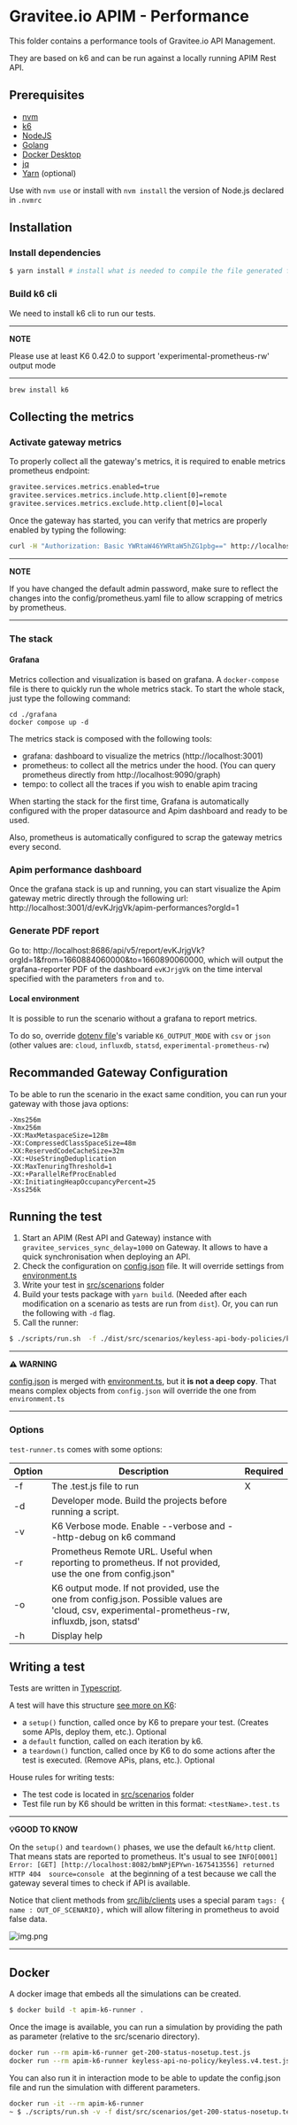 # Gravitee.io APIM - Performance

This folder contains a performance tools of Gravitee.io API Management.

They are based on k6 and can be run against a locally running APIM Rest API.

## Prerequisites

- [nvm](https://github.com/nvm-sh/nvm)
- [k6](https://k6.io/docs/getting-started/installation)
- [NodeJS](https://nodejs.org/en/download/)
- [Golang](https://go.dev/dl/)
- [Docker Desktop](https://www.docker.com/products/docker-desktop/)
- [jq](https://stedolan.github.io/jq/download/)
- [Yarn](https://yarnpkg.com/getting-started/install) (optional)

Use with `nvm use` or install with `nvm install` the version of Node.js declared in `.nvmrc`

## Installation

### Install dependencies

```bash
$ yarn install # install what is needed to compile the file generated for the test cases

```

### Build k6 cli

We need to install k6 cli to run our tests.

---
**NOTE**

Please use at least K6 0.42.0 to support 'experimental-prometheus-rw'  output mode

---

```shell
brew install k6
```

## Collecting the metrics

### Activate gateway metrics

To properly collect all the gateway's metrics, it is required to enable metrics prometheus endpoint:

```bash
gravitee.services.metrics.enabled=true
gravitee.services.metrics.include.http.client[0]=remote
gravitee.services.metrics.exclude.http.client[0]=local
```

Once the gateway has started, you can verify that metrics are properly enabled by typing the following:

```bash
curl -H "Authorization: Basic YWRtaW46YWRtaW5hZG1pbg==" http://localhost:18082/_node/metrics/prometheus
```

---
**NOTE**

If you have changed the default admin password, make sure to reflect the changes into the config/prometheus.yaml file to allow scrapping of metrics by prometheus.

---

### The stack

#### Grafana

Metrics collection and visualization is based on grafana. A `docker-compose` file is there to quickly run the whole metrics stack.
To start the whole stack, just type the following command:

```shell
cd ./grafana
docker compose up -d
```

The metrics stack is composed with the following tools:
- grafana: dashboard to visualize the metrics (http://localhost:3001)
- prometheus: to collect all the metrics under the hood. (You can query prometheus directly from http://localhost:9090/graph)
- tempo: to collect all the traces if you wish to enable apim tracing

When starting the stack for the first time, Grafana is automatically configured with the proper datasource and Apim dashboard and ready to be used.

Also, prometheus is automatically configured to scrap the gateway metrics every second.

### Apim performance dashboard

Once the grafana stack is up and running, you can start visualize the Apim gateway metric directly through the following url: http://localhost:3001/d/evKJrjgVk/apim-performances?orgId=1

### Generate PDF report

Go to: http://localhost:8686/api/v5/report/evKJrjgVk?orgId=1&from=1660884060000&to=1660890060000, which will output the grafana-reporter PDF of the dashboard `evKJrjgVk` on the time interval specified with the parameters `from` and `to`.

#### Local environment

It is possible to run the scenario without a grafana to report metrics.

To do so, override [dotenv file](./.env)'s variable `K6_OUTPUT_MODE` with `csv` or `json` (other values are: `cloud`, `influxdb`, `statsd`, `experimental-prometheus-rw`)

## Recommanded Gateway Configuration

To be able to run the scenario in the exact same condition, you can run your gateway with those java options:

```
-Xms256m
-Xmx256m
-XX:MaxMetaspaceSize=128m
-XX:CompressedClassSpaceSize=48m
-XX:ReservedCodeCacheSize=32m
-XX:+UseStringDeduplication
-XX:MaxTenuringThreshold=1
-XX:+ParallelRefProcEnabled
-XX:InitiatingHeapOccupancyPercent=25
-Xss256k
```

## Running the test

1. Start an APIM (Rest API and Gateway) instance with `gravitee_services_sync_delay=1000` on Gateway. It allows to have a quick synchronisation when deploying an API.
2. Check the configuration on [config.json](scripts/config.json) file. It will override settings from [environment.ts](src/env/environment.ts)
3. Write your test in [src/scenarions](src/scenarios) folder
4. Build your tests package with `yarn build`. (Needed after each modification on a scenario as tests are run from `dist`). Or, you can run the following with `-d` flag.
5. Call the runner:

```bash
$ ./scripts/run.sh  -f ./dist/src/scenarios/keyless-api-body-policies/keyless.v3.test.js 
```

---
**⚠️ WARNING**

[config.json](scripts/config.json) is merged with [environment.ts](src/env/environment.ts), but it **is not a deep copy**.
That means complex objects from `config.json` will override the one from `environment.ts`

---

### Options

`test-runner.ts` comes with some options:

| Option      	 | Description                      	                                                                                                                  | Required |
|---------------|-----------------------------------------------------------------------------------------------------------------------------------------------------|----------|
| -f       	    | The <test-name>.test.js file to run	                                                                                                                | X        |
| -d	           | Developer mode. Build the projects before running a script.           	                                                                             |          |
| -v            | K6 Verbose mode. Enable --verbose and --http-debug on k6 command                                                                                    |          |
| -r            | Prometheus Remote URL. Useful when reporting to prometheus. If not provided, use the one from config.json"	                                         |          |
| -o            | K6 output mode. If not provided, use the one from config.json. Possible values are 'cloud, csv, experimental-prometheus-rw, influxdb, json, statsd' |          |
| -h            | Display help	                                                                                                                                       |          |


## Writing a test

Tests are written in [Typescript](https://www.typescriptlang.org/).

A test will have this structure [see more on K6](https://k6.io/docs/using-k6/test-lifecycle/):

- a `setup()` function, called once by K6 to prepare your test. (Creates some APIs, deploy them, etc.). Optional
- a `default` function, called on each iteration by k6.
- a `teardown()` function, called once by K6 to do some actions after the test is executed. (Remove APis, plans, etc.). Optional

House rules for writing tests:
- The test code is located in [src/scenarios](src/scenarios) folder
- Test file run by K6 should be written in this format: `<testName>.test.ts`

---
**💡GOOD TO KNOW**

On the `setup()` and `teardown()` phases, we use the default `k6/http` client. That means stats are reported to prometheus.
It's usual to see `INFO[0001] Error: [GET] [http://localhost:8082/bmNPjEPYwn-1675413556] returned HTTP 404  source=console
` at the beginning of a test because we call the gateway several times to check if API is available.

Notice that client methods from [src/lib/clients](src/lib/clients) uses a special param `tags: { name : OUT_OF_SCENARIO},` which will allow filtering in prometheus to avoid false data.

![img.png](doc/img.png)

---

## Docker 

A docker image that embeds all the simulations can be created.
```bash
$ docker build -t apim-k6-runner .
```

Once the image is available, you can run a simulation by providing the path as parameter (relative to the src/scenario directory).
```bash
docker run --rm apim-k6-runner get-200-status-nosetup.test.js
docker run --rm apim-k6-runner keyless-api-no-policy/keyless.v4.test.js
```

You can also run it in interaction mode to be able to update the config.json file and run the simulation with different parameters.
```bash
docker run -it --rm apim-k6-runner 
~ $ ./scripts/run.sh -v -f dist/src/scenarios/get-200-status-nosetup.test.js
```

